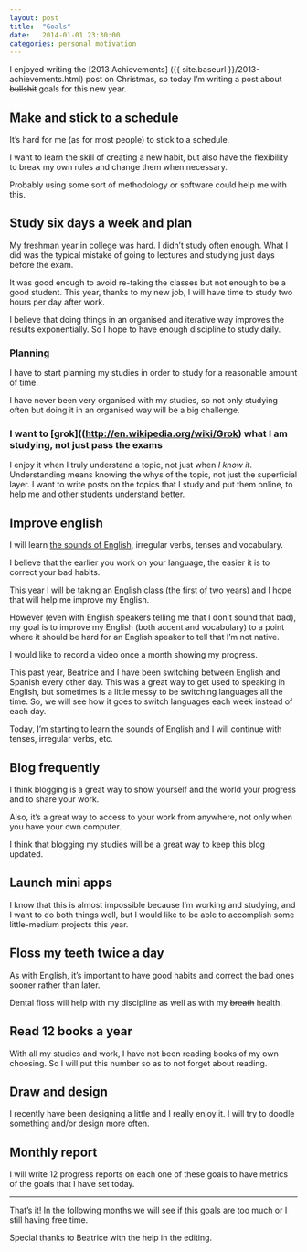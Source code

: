 ```yaml
---
layout: post
title:  "Goals"
date:   2014-01-01 23:30:00
categories: personal motivation
---
```


I enjoyed writing the [2013 Achievements]
({{ site.baseurl }}/2013-achievements.html) post on Christmas, so today
I’m writing a post about ~~bullshit~~ goals for this new year.


## Make and stick to a schedule

It’s hard for me (as for most people) to stick to a schedule.

I want to learn the skill of creating a new habit, but also have the
flexibility to break my own rules and change them when necessary.

Probably using some sort of methodology or software could help me with this.


## Study six days a week and plan

My freshman year in college was hard. I didn’t study often enough. What I did
was the typical mistake of going to lectures and studying  just days before the
exam.

It was good enough to avoid re-taking the classes but not enough to be a good
student. This year, thanks to my new job, I will have time to study two hours
per day after work.

I believe that doing things in an organised and iterative way improves the
results exponentially. So I hope to have enough discipline to study daily.


### Planning

I have to start planning my studies in order to study for a reasonable amount
of time.

I have never been very organised with my studies, so not only studying often
but doing it in an organised way will be a big challenge.


### I want to [grok]((http://en.wikipedia.org/wiki/Grok) what I am studying, not just pass the exams

I enjoy it when I truly understand a topic, not just when *I know it*.
Understanding means knowing the whys of the topic, not just the superficial
layer.  I want to write posts on the topics that I study and put them online,
to help me and other students understand better.


## Improve english

I will learn [the sounds of English](http://www.bbc.co.uk/worldservice/learningenglish/grammar/pron/sounds/),
irregular verbs, tenses and vocabulary.

I believe that the earlier you work on your language, the easier it is to
correct your bad habits.

This year I will be taking an English class (the first of two years) and I
hope that will help me improve my English.

However (even with English speakers telling me that I don’t sound that bad),
my goal is to improve my English (both accent and vocabulary) to a point where
it should be hard for an English speaker to tell that I’m not native.

I would like to record a video once a month showing my progress.

This past year, Beatrice and I have been switching between English and Spanish
every other day. This was a great way to get used to speaking in English, but
sometimes is a little messy to be switching languages all the time. So, we
will see how it goes to switch languages each week instead of each day.

Today, I’m starting to learn the sounds of English and I will continue with
tenses, irregular verbs, etc.


## Blog frequently

I think blogging is a great way to show yourself and the world your progress
and to share your work.

Also, it’s a great way to access to your work from anywhere, not only when you
have your own computer.

I think that blogging my studies will be a great way to keep this blog updated.


## Launch mini apps

I know that this is almost impossible because I’m working and studying, and I
want to do both things well, but I would like to be able to accomplish some
little-medium projects this year.


## Floss my teeth twice a day

As with English, it’s important to have good habits and correct the bad ones
sooner rather than later.

Dental floss will help with my discipline as well as with my ~~breath~~ health.


## Read 12 books a year

With all my studies and work, I have not been reading books of my own
choosing. So I will put this number so as to not forget about reading.


## Draw and design

I recently have been designing a little and I really enjoy it. I will try to
doodle something and/or design more often.


## Monthly report

I will write 12 progress reports on each one of these goals to have metrics of
the goals that I have set today.


***


That’s it! In the following months we will see if this goals are too much or I
still having free time.


Special thanks to Beatrice with the help in the editing.
